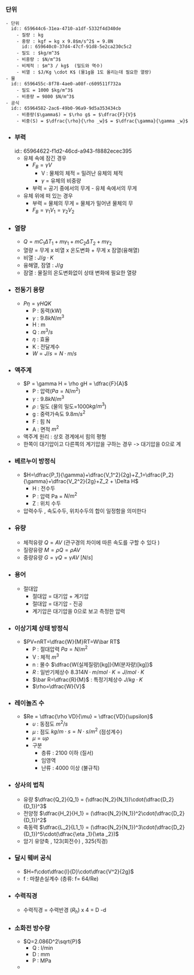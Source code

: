 ### 단위
	- 단위
	  id:: 659644c6-31ea-4710-a1df-5332f4d340de
		- 질량 : kg
		- 중량 : kgf = kg x 9.8$m/s^2$ = 9.8N
		  id:: 659640c0-37d4-47cf-91d8-5e2ca230c5c2
		- 밀도 : $kg/m^3$
		- 비중량 : $N/m^3$
		- 비체적 : $m^3 / kg$  (밀도와 역수)
		- 비열 : $J/Kg \cdot K$ (물1g을 1도 올리는데 필요한 열량)
	- 물
	  id:: 6596455c-8f78-4ae0-a08f-c609511f732a
		- 밀도 = 1000 $kg/m^3$
		- 비중량 = 9800 $N/m^3$
	- 공식
	  id:: 65964582-2ac6-49b0-96a9-9d5a353434cb
		- 비중량($\gamma$) = $\rho g$ = $\dfrac{F}{V}$
		- 비중(S) = $\dfrac{\rho}{\rho _w}$ = $\dfrac{\gamma}{\gamma _w}$
- ### 부력
  id:: 65964622-f1d2-46cd-a943-f8882ecec395
	- 유체 속에 잠긴 경우
		- $F_B = \gamma V$
			- V : 물체의 체적 = 밀려난 유체의 체적
			- $\gamma$ = 유체의 비중량
		- 부력 = 공기 중에서의 무게 - 유체 속에서의 무게
	- 유체 위에 떠 있는 경우
		- 부력 = 물체의 무게 = 물체가 밀어낸 물체의 무
		- $F_B = \gamma _1 V _1 = \gamma _2 V _2$
- ### 열량
	- $Q = mC_1\Delta T_1 + m\gamma _1 + mC_2\Delta T_2 + m\gamma _2$
	- 열량 = 무게 x 비열 x 온도변화 + 무게 x 잠열(융해열)
	- 비열 : $J/g\cdot K$
	- 융해열, 잠열 : $J/g$
	- 잠열 : 물질의 온도변화없이 상태 변화에 필요한 열량
- ### 전동기 용량
	- $P \eta = \gamma H Q K$
		- P : 동력(kW)
		- $\gamma : 9.8kN/m^3$
		- H : m
		- Q : $m^3/s$
		- $\eta$ : 효율
		- K : 전달계수
		- $W = J/s = N\cdot m/s$
- ### 액주계
	- $P = \gamma H = \rho gH = \dfrac{F}{A}$
		- P : 압력($Pa = N/m^2$)
		- $\gamma : 9.8kN/m^3$
		- $\rho$ : 밀도 (물의 밀도=1000$kg/m^3$)
		- g : 중력가속도 $9.8m/s^2$
		- F : 힘 N
		- A : 면적 $m^2$
	- 액주계 원리 : 상호 경계에서 힘의 평형
	- 한쪽이 대기압이고 다른쪽의 계기압을 구하는 경우 -> 대기압을 0으로 계
- ### 베르누이 방정식
	- $H=\dfrac{P_1}{\gamma}+\dfrac{V_1^2}{2g}+Z_1=\dfrac{P_2}{\gamma}+\dfrac{V_2^2}{2g}+Z_2 + \Delta H$
		- H : 전수두
		- P : 압력 Pa = $N/m^2$
		- Z : 위치 수두
	- 압력수두 , 속도수두, 위치수두의 합이 일정함을 의미한다
- ### 유량
	- 체적유량  $Q=AV$  (관구경의 차이에 따른 속도를 구할 수 있다 )
	- 질량유량 $M=\rho Q = \rho AV$
	- 중량유량 $G = \gamma Q = \gamma AV$  [$N/s$]
- ### 용어
	- 절대압
		- 절대압 = 대기압 + 계기압
		- 절대압 = 대기압 - 진공
		- 계기압은 대기압을 0으로 보고 측정한 압력
- ### 이상기체 상태 방정식
	- $PV=nRT=\dfrac{W}{M}RT=W\bar RT$
		- P  : 절대압력 $Pa=N/m^2$
		- V : 체적 $m^3$
		- n : 몰수 $\dfrac{W(실제질량)[kg]}{M(분자량)[kg]}$
		- $R$ : 일반기체상수 $8.314  N\cdot m /mol\cdot K = J/mol\cdot K$
		- $\bar R=\dfrac{R}{M}$ : 특정기체상수 $J/kg\cdot K$
		- $\rho=\dfrac{W}{V}$
- ### 레이놀즈 수
	- $Re = \dfrac{\rho VD}{\mu} = \dfrac{VD}{\upsilon}$
		- $\upsilon$ : 동점도 $m^2/s$
		- $\mu$ : 점도 $kg/m\cdot s = N\cdot s/m^2$ (점성계수)
		- $\mu=\upsilon \rho$
		- 구분
			- 층류  : 2100 이하  (질서)
			- 임영역
			- 난류 : 4000 이상 (불규칙)
- ### 상사의 법칙
	- 유량     $\dfrac{Q_2}{Q_1} = (\dfrac{N_2}{N_1})\cdot(\dfrac{D_2}{D_1})^3$
	- 전양정 $\dfrac{H_2}{H_1} = (\dfrac{N_2}{N_1})^2\cdot(\dfrac{D_2}{D_1})^2$
	- 축동력 $\dfrac{L_2}{L1_1} = (\dfrac{N_2}{N_1})^3\cdot(\dfrac{D_2}{D_1})^5\cdot(\dfrac{\eta _1}{\eta _2})$
	- 암기 유양축 ,  123(회전수) , 325(직경)
- ### 달시 웨버 공식
	- $H=f\cdot\dfrac{l}{D}\cdot\dfrac{V^2}{2g}$
	- f : 마찰손실계수 (층류: f= 64/Re)
- ### 수력직경
	- 수력직경 = 수력반경 ($R_h$) x 4 = D -d
- ### 소화전 방수량
	- $Q=2.086D^2\sqrt{P}$
		- Q : l/min
		- D : mm
		- P  : MPa
	-